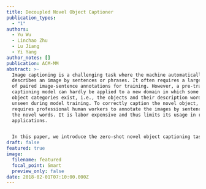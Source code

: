 ```yaml
---
title: Decoupled Novel Object Captioner
publication_types:
  - "1"
authors:
  - Yu Wu
  - Linchao Zhu
  - Lu Jiang
  - Yi Yang
author_notes: []
publication: ACM-MM
abstract: >-
  Image captioning is a challenging task where the machine automatically
  describes an image by sentences or phrases. It often requires a large number
  of paired image-sentence annotations for training. However, a pre-trained
  captioning model can hardly be applied to a new domain in which some novel
  object categories exist, i.e., the objects and their description words are
  unseen during model training. To correctly caption the novel object, it
  requires professional human workers to annotate the images by sentences with
  the novel words. It is labor expensive and thus limits its usage in real-world
  applications.


  In this paper, we introduce the zero-shot novel object captioning task where the machine generates descriptions without extra sentences about the novel object. To tackle the challenging problem, we propose a Decoupled Novel Object Captioner (DNOC) framework that can fully decouple the language sequence model from the object descriptions. DNOC has two components. 1) A Sequence Model with the Placeholder (SM-P) generates a sentence containing placeholders. The placeholder represents an unseen novel object. Thus, the sequence model can be decoupled from the novel object descriptions. 2) A key-value object memory built upon the freely available detection model, contains the visual information and the corresponding word for each object. The SM-P will generate a query to retrieve the words from the object memory. The placeholder will then be filled with the correct word, resulting in a caption with novel object descriptions. The experimental results on the held-out MSCOCO dataset demonstrate the ability of DNOC in describing novel concepts in the zero-shot novel object captioning task.
draft: false
featured: true
image:
  filename: featured
  focal_point: Smart
  preview_only: false
date: 2018-02-01T07:10:00.000Z
---
```

